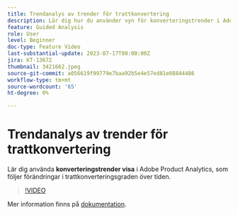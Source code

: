 ```yaml
---
title: Trendanalys av trender för trattkonvertering
description: Lär dig hur du använder vyn för konverteringstrender i Adobe Product Analytics, där du ser förändringar i trattkonverteringsgrader över tiden.
feature: Guided Analysis
role: User
level: Beginner
doc-type: Feature Video
last-substantial-update: 2023-07-17T00:00:00Z
jira: KT-13672
thumbnail: 3421662.jpeg
source-git-commit: a056619f99779e7baa92b5e4e57ed81e08844486
workflow-type: tm+mt
source-wordcount: '65'
ht-degree: 0%

---
```



# Trendanalys av trender för trattkonvertering

Lär dig använda **konverteringstrender visa** i Adobe Product Analytics, som följer förändringar i trattkonverteringsgraden över tiden.

>[!VIDEO](https://video.tv.adobe.com/v/3421662/?learn=on)

Mer information finns på [dokumentation](https://experienceleague.adobe.com/docs/analytics-platform/using/guided-analysis/funnel/conversion-trends.html).
